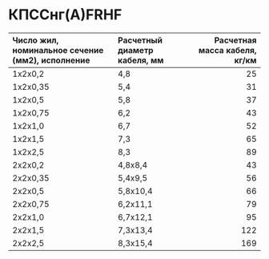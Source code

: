 # КПССнг(А)FRHF

|  Число жил, номинальное сечение (мм2), исполнение   | Расчетный диаметр кабеля, мм   |   Расчетная масса кабеля, кг/км |
|:----------------------------------------------------|:-------------------------------|--------------------------------:|
| 1х2х0,2                                             | 4,8                            |                              25 |
| 1х2х0,35                                            | 5,4                            |                              31 |
| 1х2х0,5                                             | 5,8                            |                              37 |
| 1х2х0,75                                            | 6,2                            |                              43 |
| 1х2х1,0                                             | 6,7                            |                              52 |
| 1х2х1,5                                             | 7,3                            |                              65 |
| 1х2х2,5                                             | 8,3                            |                              89 |
| 2х2х0,2                                             | 4,8х8,4                        |                              43 |
| 2х2х0,35                                            | 5,4х9,5                        |                              56 |
| 2х2х0,5                                             | 5,8х10,4                       |                              66 |
| 2х2х0,75                                            | 6,2х11,1                       |                              79 |
| 2х2х1,0                                             | 6,7х12,1                       |                              95 |
| 2х2х1,5                                             | 7,3х13,4                       |                             122 |
| 2х2х2,5                                             | 8,3х15,4                       |                             169 |